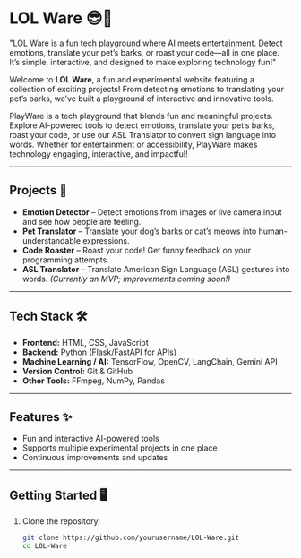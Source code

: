 # LOL Ware 😎🎉


"LOL Ware is a fun tech playground where AI meets entertainment. Detect emotions, translate your pet’s barks, or roast your code—all in one place. It’s simple, interactive, and designed to make exploring technology fun!"

Welcome to **LOL Ware**, a fun and experimental website featuring a collection of exciting projects! From detecting emotions to translating your pet’s barks, we’ve built a playground of interactive and innovative tools.

PlayWare is a tech playground that blends fun and meaningful projects. Explore AI-powered tools to detect emotions, translate your pet’s barks, roast your code, or use our ASL Translator to convert sign language into words. Whether for entertainment or accessibility, PlayWare makes technology engaging, interactive, and impactful!

---

## Projects 🚀

- **Emotion Detector** – Detect emotions from images or live camera input and see how people are feeling.  
- **Pet Translator** – Translate your dog’s barks or cat’s meows into human-understandable expressions.  
- **Code Roaster** – Roast your code! Get funny feedback on your programming attempts.  
- **ASL Translator** – Translate American Sign Language (ASL) gestures into words. *(Currently an MVP; improvements coming soon!)*

---

## Tech Stack 🛠️

- **Frontend:** HTML, CSS, JavaScript  
- **Backend:** Python (Flask/FastAPI for APIs)  
- **Machine Learning / AI:** TensorFlow, OpenCV, LangChain, Gemini API  
- **Version Control:** Git & GitHub  
- **Other Tools:** FFmpeg, NumPy, Pandas

---

## Features ✨

- Fun and interactive AI-powered tools   
- Supports multiple experimental projects in one place  
- Continuous improvements and updates

---

## Getting Started 🖥️

1. Clone the repository:  
   ```bash
   git clone https://github.com/yourusername/LOL-Ware.git
   cd LOL-Ware
   ```